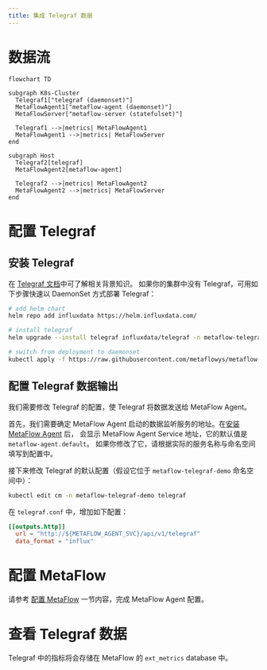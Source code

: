 ```yaml
---
title: 集成 Telegraf 数据
---
```


# 数据流

```mermaid
flowchart TD

subgraph K8s-Cluster
  Telegraf1["telegraf (daemonset)"]
  MetaFlowAgent1["metaflow-agent (daemonset)"]
  MetaFlowServer["metaflow-server (statefulset)"]

  Telegraf1 -->|metrics| MetaFlowAgent1
  MetaFlowAgent1 -->|metrics| MetaFlowServer
end

subgraph Host
  Telegraf2[telegraf]
  MetaFlowAgent2[metaflow-agent]

  Telegraf2 -->|metrics| MetaFlowAgent2
  MetaFlowAgent2 -->|metrics| MetaFlowServer
end
```

# 配置 Telegraf

## 安装 Telegraf

在 [Telegraf 文档](https://www.influxdata.com/time-series-platform/telegraf/)中可了解相关背景知识。
如果你的集群中没有 Telegraf，可用如下步骤快速以 DaemonSet 方式部署 Telegraf：
```bash
# add helm chart
helm repo add influxdata https://helm.influxdata.com/

# install telegraf
helm upgrade --install telegraf influxdata/telegraf -n metaflow-telegraf-demo --create-namespace -f values.yaml

# switch from deployment to daemonset
kubectl apply -f https://raw.githubusercontent.com/metaflowys/metaflow-demo/main/metaflow-telegraf-demo/metaflow-telegraf-demo.yaml
```

## 配置 Telegraf 数据输出

我们需要修改 Telegraf 的配置，使 Telegraf 将数据发送给 MetaFlow Agent。

首先，我们需要确定 MetaFlow Agent 启动的数据监听服务的地址。在[安装 MetaFlow Agent](../../install/single-k8s/) 后，
会显示 MetaFlow Agent Service 地址，它的默认值是 `metaflow-agent.default`。
如果你修改了它，请根据实际的服务名称与命名空间填写到配置中。

接下来修改 Telegraf 的默认配置（假设它位于 `metaflow-telegraf-demo` 命名空间中）：
```bash
kubectl edit cm -n metaflow-telegraf-demo telegraf
```

在 `telegraf.conf` 中，增加如下配置：
```toml
[[outputs.http]]
  url = "http://${METAFLOW_AGENT_SVC}/api/v1/telegraf"
  data_format = "influx"
```

# 配置 MetaFlow

请参考 [配置 MetaFlow](../tracing/opentelemetry/#配置-metaflow) 一节内容，完成 MetaFlow Agent 配置。

# 查看 Telegraf 数据

Telegraf 中的指标将会存储在 MetaFlow 的 `ext_metrics` database 中。
